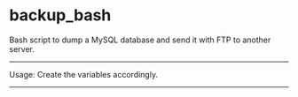 # backup_bash
Bash script to dump a MySQL database and send it with FTP to another server.

---

Usage:
Create the variables accordingly.

---


